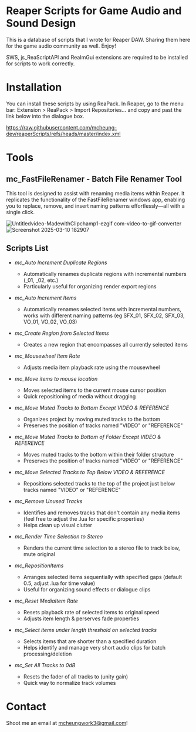 # Reaper Scripts for Game Audio and Sound Design
This is a database of scripts that I wrote for Reaper DAW. Sharing them here for the game audio community as well. Enjoy!

SWS, js_ReaScriptAPI and ReaImGui extensions are required to be installed for scripts to work correctly.
# Installation 
You can install these scripts by using ReaPack. In Reaper, go to the menu bar: Extension > ReaPack > Import Repositories... and copy and past the link below into the dialogue box.

https://raw.githubusercontent.com/mcheung-dev/reaperScripts/refs/heads/master/index.xml

# Tools 
## mc_FastFileRenamer - Batch File Renamer Tool
This tool is designed to assist with renaming media items within Reaper. It replicates the functionality of the FastFileRenamer windows app, enabling you to replace, remove, and insert naming patterns effortlessly—all with a single click.


![Untitledvideo-MadewithClipchamp1-ezgif com-video-to-gif-converter](https://github.com/user-attachments/assets/7983ed5b-69e5-49f4-bd9c-79d50b4f5cd9)
![Screenshot 2025-03-10 182907](https://github.com/user-attachments/assets/e64a0521-9e18-495d-97c1-2f10e7277bdd)


## Scripts List

* *mc_Auto Increment Duplicate Regions*
   - Automatically renames duplicate regions with incremental numbers (_01, _02, etc.)
   - Particularly useful for organizing render export regions

* *mc_Auto Increment Items*
   - Automatically renames selected items with incremental numbers, works with different naming patterns (eg SFX_01, SFX_02, SFX_03, VO_01, VO_02, VO_03)

* *mc_Create Region from Selected Items*
   - Creates a new region that encompasses all currently selected items

* *mc_Mousewheel Item Rate*
   - Adjusts media item playback rate using the mousewheel

* *mc_Move items to mouse location*
   - Moves selected items to the current mouse cursor position
   - Quick repositioning of media without dragging

* *mc_Move Muted Tracks to Bottom Except VIDEO & REFERENCE*
   - Organizes project by moving muted tracks to the bottom
   - Preserves the position of tracks named "VIDEO" or "REFERENCE"

* *mc_Move Muted Tracks to Bottom of Folder Except VIDEO & REFERENCE*
   - Moves muted tracks to the bottom within their folder structure
   - Preserves the position of tracks named "VIDEO" or "REFERENCE"

* *mc_Move Selected Tracks to Top Below VIDEO & REFERENCE*
   - Repositions selected tracks to the top of the project just below tracks named "VIDEO" or "REFERENCE"

* *mc_Remove Unused Tracks*
   - Identifies and removes tracks that don't contain any media items (feel free to adjust the .lua for specific properties)
   - Helps clean up visual clutter

* *mc_Render Time Selection to Stereo*
   - Renders the current time selection to a stereo file to track below, mute original

* *mc_RepositionItems*
   - Arranges selected items sequentially with specified gaps (default 0.5, adjust .lua for time value)
   - Useful for organizing sound effects or dialogue clips

* *mc_Reset MediaItem Rate*
   - Resets playback rate of selected items to original speed
   - Adjusts item length & perserves fade properties

* *mc_Select items under length threshold on selected tracks*
   - Selects items that are shorter than a specified duration
   - Helps identify and manage very short audio clips for batch processing/deletion

* *mc_Set All Tracks to 0dB*
   - Resets the fader of all tracks to (unity gain)
   - Quick way to normalize track volumes






# Contact 
Shoot me an email at mcheungwork3@gmail.com! 
